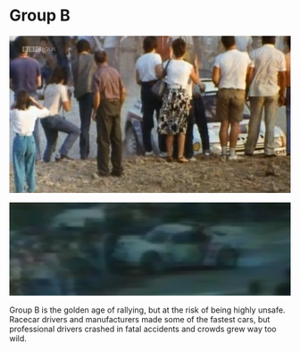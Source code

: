 # Group B

![Madness on Wheels - Rallying's Craziest Years. BBC](<../../../.gitbook/assets/image (645) (1).png>)



![Ugly accident. From "Rallying - the Killer Years"](<../../../.gitbook/assets/image (642) (1).png>)

Group B is the golden age of rallying, but at the risk of being highly unsafe. Racecar drivers and manufacturers made some of the fastest cars, but professional drivers crashed in fatal accidents and crowds grew way too wild.

